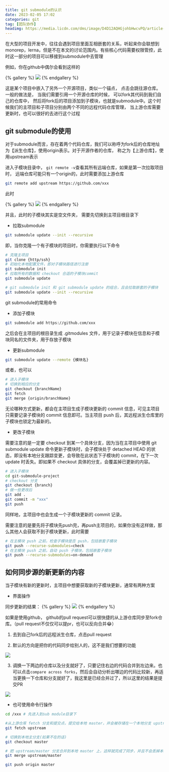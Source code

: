 ```yaml
---
title: git submodule的认识
date: 2023-02-05 17:02
categories: git
tag: [团队协作]
headimg: https://media.licdn.com/dms/image/D4D12AQHGjohbHwcvPQ/article-cover_image-shrink_720_1280/0/1678105336139?e=2147483647&v=beta&t=zwKQy9Exo94G8Z_LL-VUvXVujcF5r7h7fy7L6wRvp40
---
```


在大型的项目开发中，往往会遇到项目里面互相嵌套的关系，听起来你会联想到monorep，lerna，但是不在本文的讨论范围内。有些核心代码需要权限管控，此时这一部分的项目可以移接到submodule中去管理

<!-- more -->

例如，你在github中偶尔会看到这样的

{% gallery %}
![](https://cdn.qdovo.com/assets/Snipaste_2023-04-05_17-08-52.png)
{% endgallery %}

这是某个项目中嵌入了另外一个开源项目，类似一个锚点， 点击会跳往源仓库。一般的做法是， 当我们需要引用一个开源仓库的时候， 可以fork其代码到我们自己的仓库中， 然后将fork后的项目添加到子模块，也就是submodule中。这个时候我们的主项目和子项目分别由两个不同的远程代码仓库管理， 当上游仓库需要更新时，也可以很好的去进行这个过程

## git submodule的使用

对于submodule而言，存在着两个代码仓库，我们可以称呼为fork后的仓库地址为【派生仓库】，使用origin表示。对于开源作者的仓库， 称之为【上游仓库】，使用upstream表示

进入子模块目录中， `git remote -v`查看其所有远端仓库，如果是第一次拉取项目时， 远端仓库可能只有一个origin的，此时需要添加上游仓库

```bash
git remote add upstream https://github.com/xxx
```
此时

{% gallery %}
![](https://cdn.qdovo.com/assets/Snipaste_2023-04-05_17-18-50.png)
{% endgallery %}

并且，此时的子模块其实是空文件夹， 需要先切换到主项目根目录下

- 拉取submodule

```bash
git submodule update --init --recursive
```

即，当你克隆一个有子模块的项目时，你需要执行以下命令

```bash
# 克隆主项目
git clone {http/ssh}
# 初始化本地配置文件，即对子模块路径进行注册
git submodule init
# 拉取所有的数据和 checkout 合适的子模块commit
git submodule update

# git submodule init 和 git submodule update 的组合，且会拉取嵌套的子模块
git submodule update --init --recursive
```

git submodule的常用命令

- 添加子模块

```bash
git submodule add https://github.com/xxx
```
之后会在主项目的根目录生成 .gitmodules 文件，用于记录子模块在信息和子模块同名的文件夹，用于存放子模块

- 更新submodule

```bash
git submodule update --remote {模块名}
```

或者，也可以

```bash
# 进入子模块
# 切换到相应的分支
git checkout {branchName}
git fetch
git merge {origin/branchName}
```

无论哪种方式更新，都会在主项目生成子模块更新的 commit 信息，可见主项目只需要记录子模块的 commit 信息即可。当主项目 push 后，其远程派生仓库里的子模块也锁定为最新的。  

- 更改子模块

需要注意的是一定要 checkout 到某一个具体分支，因为当在主项目中使用 git submodule update 命令更新子模块时，会子模块处于 detached HEAD 的状态，即没有本地分支跟踪变更，会导致在此状态下子模块的 commit，在下一次 update 时丢失。即如果不 checkout 具体的分支，会覆盖掉已更新的内容。

```bash
# 进入子模块
cd git-submodule-project
# checkout 分支
git checkout {branch}
# 做一些更改后
git add .
git commit -m "xxx"
git push
```
同样地，主项目中也会生成一个子模块更新的 commit 记录。

需要注意的是要先将子模块先push完，再push主项目的，如果你没有这样做，那么其他人会获取不到子模块更新，此时需要

```bash
# 在主模块 push 之前，检查子模块是否 push，包括嵌套子模块
git push --recurse-submodules=check
# 在主模块 push 之前，自动 push 子模块，包括嵌套子模块
git push --recurse-submodules=on-demand
```

## 如何同步源的新更新的内容

当子模块有新的更新时，主项目中想要获取新的子模块更新，通常有两种方案
- 界面操作

同步更新的结果：
{% gallery %}
![](https://cdn.qdovo.com/assets/Snipaste_2023-04-05_17-45-18.png)
{% endgallery %}

如果是使用github， github的pull request可以很快捷的从上游仓库同步至fork仓库。（pull request不仅仅可以提pr，也可以反向合并😂）

1. 去到自己fork后的远程派生仓库，点击pull request

2.  默认的方向是把你的代码同步给别人的，这不是我们想要的功能

![](https://cdn.qdovo.com/assets/Snipaste_2023-04-26_14-05-06.png)

3. 调换一下两边的仓库以及分支就好了，只要记住右边的代码合并到左边来。也可以点击`compare across forks`，然后会自动分析出哪边的代码比较新，再适当更换一下仓库和分支就好了，我这里是已经合并过了，所以这里的结果是提交PR

![](https://cdn.qdovo.com/assets/Snipaste_2023-04-26_14-15-18.png)

- 也可使用命令行操作

```bash
cd /xxx # 先进入到sub module目录下

#从上游仓库 fetch 分支和提交点，提交给本地 master，并会被存储在一个本地分支 upstream/master
git fetch upstream

# 切换到本地主分支(如果不在的话)
git checkout master

# 把 upstream/master 分支合并到本地 master 上，这样就完成了同步，并且不会丢掉本地修改的内容。
git merge upstream/master

git push origin master
```